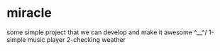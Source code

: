 # miracle
some simple project that we can develop and make it awesome \^__^/
1-simple music player
2-checking weather
